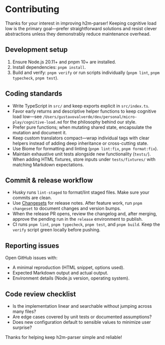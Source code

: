 # Contributing

Thanks for your interest in improving h2m-parser! Keeping cognitive load low is the primary goal—prefer straightforward solutions and resist clever abstractions unless they demonstrably reduce maintenance overhead.

## Development setup

1. Ensure Node.js 20.11+ and pnpm 10+ are installed.
2. Install dependencies: `pnpm install`.
3. Build and verify: `pnpm verify` or run scripts individually (`pnpm lint`, `pnpm typecheck`, `pnpm test`).

## Coding standards

- Write TypeScript in `src/` and keep exports explicit in `src/index.ts`.
- Favor early returns and descriptive helper functions to keep cognitive load low—see `/Users/gustavovalverde/dev/personal/micro-play/cognitive-load.md` for the philosophy behind our style.
- Prefer pure functions; when mutating shared state, encapsulate the mutation and document it.
- Keep custom translators compact—wrap individual tags with clear helpers instead of adding deep inheritance or cross-cutting state.
- Use Biome for formatting and linting (`pnpm lint:fix`, `pnpm format:fix`).
- Maintain exhaustive unit tests alongside new functionality (`tests/`). When adding HTML fixtures, store inputs under `tests/fixtures/` with matching Markdown expectations.

## Commit & release workflow

- Husky runs `lint-staged` to format/lint staged files. Make sure your commits are clean.
- Use [Changesets](https://github.com/changesets/changesets) for release notes. After feature work, run `pnpm changeset` to document changes and version bumps.
- When the release PR opens, review the changelog and, after merging, approve the pending run in the `release` environment to publish.
- CI runs `pnpm lint`, `pnpm typecheck`, `pnpm test`, and `pnpm build`. Keep the `verify` script green locally before pushing.

## Reporting issues

Open GitHub issues with:
- A minimal reproduction (HTML snippet, options used).
- Expected Markdown output and actual output.
- Environment details (Node.js version, operating system).

## Code review checklist

- Is the implementation linear and searchable without jumping across many files?
- Are edge cases covered by unit tests or documented assumptions?
- Does new configuration default to sensible values to minimize user surprise?

Thanks for helping keep h2m-parser simple and reliable!
